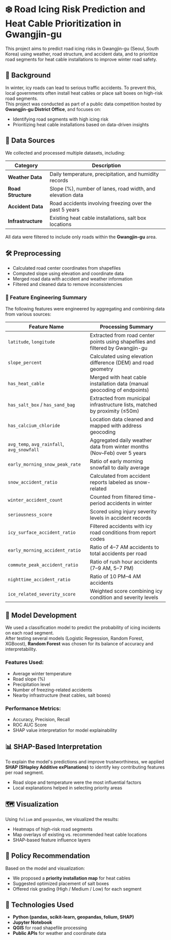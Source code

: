# ❄️ Road Icing Risk Prediction and Heat Cable Prioritization in Gwangjin-gu

This project aims to predict road icing risks in Gwangjin-gu (Seoul, South Korea) using weather, road structure, and accident data, and to prioritize road segments for heat cable installations to improve winter road safety.

## 📍 Background

In winter, icy roads can lead to serious traffic accidents. To prevent this, local governments often install heat cables or place salt boxes on high-risk road segments.  
This project was conducted as part of a public data competition hosted by **Gwangjin-gu District Office**, and focuses on:

- Identifying road segments with high icing risk
- Prioritizing heat cable installations based on data-driven insights

## 🧩 Data Sources

We collected and processed multiple datasets, including:

| Category         | Description                                                |
|------------------|------------------------------------------------------------|
| **Weather Data** | Daily temperature, precipitation, and humidity records     |
| **Road Structure** | Slope (%), number of lanes, road width, and elevation data |
| **Accident Data** | Road accidents involving freezing over the past 5 years   |
| **Infrastructure** | Existing heat cable installations, salt box locations     |

All data were filtered to include only roads within the **Gwangjin-gu** area.

## 🛠️ Preprocessing

- Calculated road center coordinates from shapefiles
- Computed slope using elevation and coordinate data
- Merged road data with accident and weather information
- Filtered and cleaned data to remove inconsistencies

### 📌 Feature Engineering Summary

The following features were engineered by aggregating and combining data from various sources:

| Feature Name                      | Processing Summary                                                                 |
|----------------------------------|------------------------------------------------------------------------------------|
| `latitude`, `longitude`          | Extracted from road center points using shapefiles and filtered by Gwangjin-gu    |
| `slope_percent`                  | Calculated using elevation difference (DEM) and road geometry                     |
| `has_heat_cable`                 | Merged with heat cable installation data (manual geocoding of endpoints)          |
| `has_salt_box` / `has_sand_bag`  | Extracted from municipal infrastructure lists, matched by proximity (≤50m)        |
| `has_calcium_chloride`           | Location data cleaned and mapped with address geocoding                           |
| `avg_temp`, `avg_rainfall`, `avg_snowfall` | Aggregated daily weather data from winter months (Nov–Feb) over 5 years  |
| `early_morning_snow_peak_rate`   | Ratio of early morning snowfall to daily average                                  |
| `snow_accident_ratio`            | Calculated from accident reports labeled as snow-related                          |
| `winter_accident_count`          | Counted from filtered time-period accidents in winter                             |
| `seriousness_score`              | Scored using injury severity levels in accident records                           |
| `icy_surface_accident_ratio`     | Filtered accidents with icy road conditions from report codes                     |
| `early_morning_accident_ratio`   | Ratio of 4–7 AM accidents to total accidents per road                             |
| `commute_peak_accident_ratio`    | Ratio of rush hour accidents (7–9 AM, 5–7 PM)                                      |
| `nighttime_accident_ratio`       | Ratio of 10 PM–4 AM accidents                                                     |
| `ice_related_severity_score`     | Weighted score combining icy condition and severity levels                        |


## 🤖 Model Development

We used a classification model to predict the probability of icing incidents on each road segment.  
After testing several models (Logistic Regression, Random Forest, XGBoost), **Random Forest** was chosen for its balance of accuracy and interpretability.

### Features Used:
- Average winter temperature
- Road slope (%)
- Precipitation level
- Number of freezing-related accidents
- Nearby infrastructure (heat cables, salt boxes)

### Performance Metrics:
- Accuracy, Precision, Recall
- ROC AUC Score
- SHAP value interpretation for model explainability

## 📊 SHAP-Based Interpretation

To explain the model's predictions and improve trustworthiness, we applied **SHAP (SHapley Additive exPlanations)** to identify key contributing features per road segment.

- Road slope and temperature were the most influential factors
- Local explanations helped in selecting priority areas

## 🗺️ Visualization

Using `folium` and `geopandas`, we visualized the results:

- Heatmaps of high-risk road segments
- Map overlays of existing vs. recommended heat cable locations
- SHAP-based feature influence layers

## 🧩 Policy Recommendation

Based on the model and visualization:

- We proposed a **priority installation map** for heat cables
- Suggested optimized placement of salt boxes
- Offered risk grading (High / Medium / Low) for each segment

## 📌 Technologies Used

- **Python (pandas, scikit-learn, geopandas, folium, SHAP)**
- **Jupyter Notebook**
- **QGIS** for road shapefile processing
- **Public APIs** for weather and coordinate data

